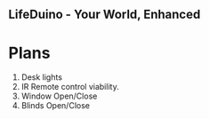 ## LifeDuino - Your World, Enhanced

# Plans
1. Desk lights
2. IR Remote control viability.
3. Window Open/Close
4. Blinds Open/Close
